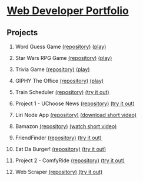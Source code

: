 # <a href="https://jeffpball.github.io/index.html" target="none">Web Developer Portfolio</a>


## Projects
1. Word Guess Game [(repository)](https://github.com/jeffpball/jeffpball.github.io/tree/master/Word-Guess-Game) [(play)](https://jeffpball.github.io/Word-Guess-Game/index.html) 

2. Star Wars RPG Game [(repository)](https://github.com/jeffpball/jeffpball.github.io/tree/master/Star-Wars-RPG-Game) [(play)](https://jeffpball.github.io/Star-Wars-RPG-Game/index.html) 

3. Trivia Game [(repository)](https://github.com/jeffpball/jeffpball.github.io/tree/master/TriviaGame) [(play)](https://jeffpball.github.io/TriviaGame/index.html) 

4. GIPHY The Office [(repository)](https://github.com/jeffpball/jeffpball.github.io/tree/master/The-Office-Giphy) [(play)](https://jeffpball.github.io/The-Office-Giphy/index.html) 

5. Train Scheduler [(repository)](https://github.com/jeffpball/jeffpball.github.io/tree/master/Train-Scheduler) [(try it out)](https://jeffpball.github.io/Train-Scheduler/index.html) 

6. Project 1 - UChoose News [(repository)](https://github.com/jeffpball/jeffpball.github.io/tree/master/UChoose-News) [(try it out)](https://jeffpball.github.io/UChoose-News/index.html) 

7. Liri Node App [(repository)](https://github.com/jeffpball/jeffpball.github.io/tree/master/liri-node-app) [(download short video)](https://jeffpball.github.io/liri-node-app/NodeHomework.mov) 

8. Bamazon [(repository)](https://github.com/jeffpball/jeffpball.github.io/tree/master/Bamazon) [(watch short video)](https://jeffpball.github.io/Bamazon/BamazonVideo.webm) 

9. FriendFinder [(repository)](https://github.com/jeffpball/FriendFinder) [(try it out)](https://friend-finder-jpb.herokuapp.com/) 

10. Eat Da Burger! [(repository)](https://github.com/jeffpball/burger) [(try it out)](https://bearded-sorry-32930.herokuapp.com/) 

11. Project 2 - ComfyRide [(repository)](https://github.com/jeffpball/Project_2) [(try it out)](https://comfyride2019.herokuapp.com/) 

12. Web Scraper [(repository)](https://github.com/jeffpball/mongoose-cheerio) [(try it out)](https://mongoose-cheerio-jpb.herokuapp.com/articles) 




